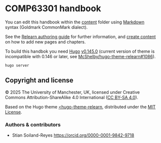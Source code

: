# COMP63301 handbook

You can edit this handbook within the [content](content) folder using [Markdown](https://www.markdownguide.org/tools/hugo/) syntax (Goldmark CommonMark dialect).

See the [Relearn authoring guide](https://mcshelby.github.io/hugo-theme-relearn/authoring/index.html) for further information, and [create content](https://mcshelby.github.io/hugo-theme-relearn/introduction/quickstart/index.html#create-content) on how to add new pages and chapters.

To build this handbok you need [Hugo](https://gohugo.io/) [v0.145.0](https://github.com/gohugoio/hugo/releases/tag/v0.145.0) (current version of theme is incompatible with 0.146 or later, see [McShelby/hugo-theme-relearn#1086](https://github.com/McShelby/hugo-theme-relearn/issues/1086)).

```shell
hugo server
```

## Copyright and license

©️ 2025 The University of Manchester, UK,  licensed under  Creative Commons Attribution-ShareAlike 4.0 International (<a href="https://creativecommons.org/licenses/by-sa/4.0/" rel="license">CC BY-SA 4.0</a>).

Based on the Hugo theme <a href="https://mcshelby.github.io/hugo-theme-relearn/"><hugo-theme-relearn</a>, distributed under the [MIT License](https://github.com/McShelby/hugo-theme-relearn/blob/7.6.1/LICENSE).

### Authors & contributors

* Stian Soiland-Reyes <https://orcid.org/0000-0001-9842-9718>

